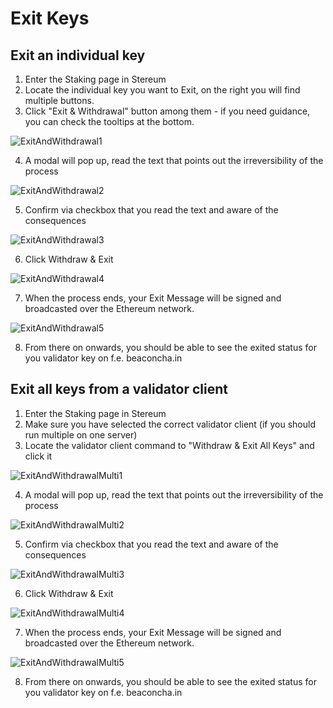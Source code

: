 # Exit Keys

## Exit an individual key

1. Enter the Staking page in Stereum
2. Locate the individual key you want to Exit, on the right you will find multiple buttons. 
3. Click "Exit & Withdrawal" button among them - if you need guidance, you can check the tooltips at the bottom. 

![ExitAndWithdrawal1](../../../../../../static/screenshots/guides/exit-and-withdrawal-key/exit-and-withdrawal-key-individual-1.png)

4. A modal will pop up, read the text that points out the irreversibility of the process 

![ExitAndWithdrawal2](../../../../../../static/screenshots/guides/exit-and-withdrawal-key/exit-and-withdrawal-key-individual-2.png)

5. Confirm via checkbox that you read the text and aware of the consequences

![ExitAndWithdrawal3](../../../../../../static/screenshots/guides/exit-and-withdrawal-key/exit-and-withdrawal-key-individual-3.png)

6. Click Withdraw & Exit

![ExitAndWithdrawal4](../../../../../../static/screenshots/guides/exit-and-withdrawal-key/exit-and-withdrawal-key-individual-4.png)

7. When the process ends, your Exit Message will be signed and broadcasted over the Ethereum network. 

![ExitAndWithdrawal5](../../../../../../static/screenshots/guides/exit-and-withdrawal-key/exit-and-withdrawal-key-individual-5.png)

8. From there on onwards, you should be able to see the exited status for you validator key on f.e. beaconcha.in


## Exit all keys from a validator client

1. Enter the Staking page in Stereum
2. Make sure you have selected the correct validator client (if you should run multiple on one server)
3. Locate the validator client command to "Withdraw & Exit All Keys" and click it

![ExitAndWithdrawalMulti1](../../../../../../static/screenshots/guides/exit-and-withdrawal-key/exit-and-withdrawal-key-multi-1.png)

4. A modal will pop up, read the text that points out the irreversibility of the process 

![ExitAndWithdrawalMulti2](../../../../../../static/screenshots/guides/exit-and-withdrawal-key/exit-and-withdrawal-key-individual-2.png)

5. Confirm via checkbox that you read the text and aware of the consequences

![ExitAndWithdrawalMulti3](../../../../../../static/screenshots/guides/exit-and-withdrawal-key/exit-and-withdrawal-key-individual-3.png)

6. Click Withdraw & Exit

![ExitAndWithdrawalMulti4](../../../../../../static/screenshots/guides/exit-and-withdrawal-key/exit-and-withdrawal-key-individual-4.png)

7. When the process ends, your Exit Message will be signed and broadcasted over the Ethereum network. 

![ExitAndWithdrawalMulti5](../../../../../../static/screenshots/guides/exit-and-withdrawal-key/exit-and-withdrawal-key-individual-5.png)

8. From there on onwards, you should be able to see the exited status for you validator key on f.e. beaconcha.in

